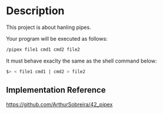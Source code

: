 <h1>Description</h1>
<p>
This project is about hanling pipes.

Your program will be executed as follows:
```bash 
/pipex file1 cmd1 cmd2 file2
```

It must behave exaclty the same as the shell command below:
```bash 
$> < file1 cmd1 | cmd2 > file2
```
</p>

## Implementation Reference
<href>https://github.com/ArthurSobreira/42_pipex</href>
